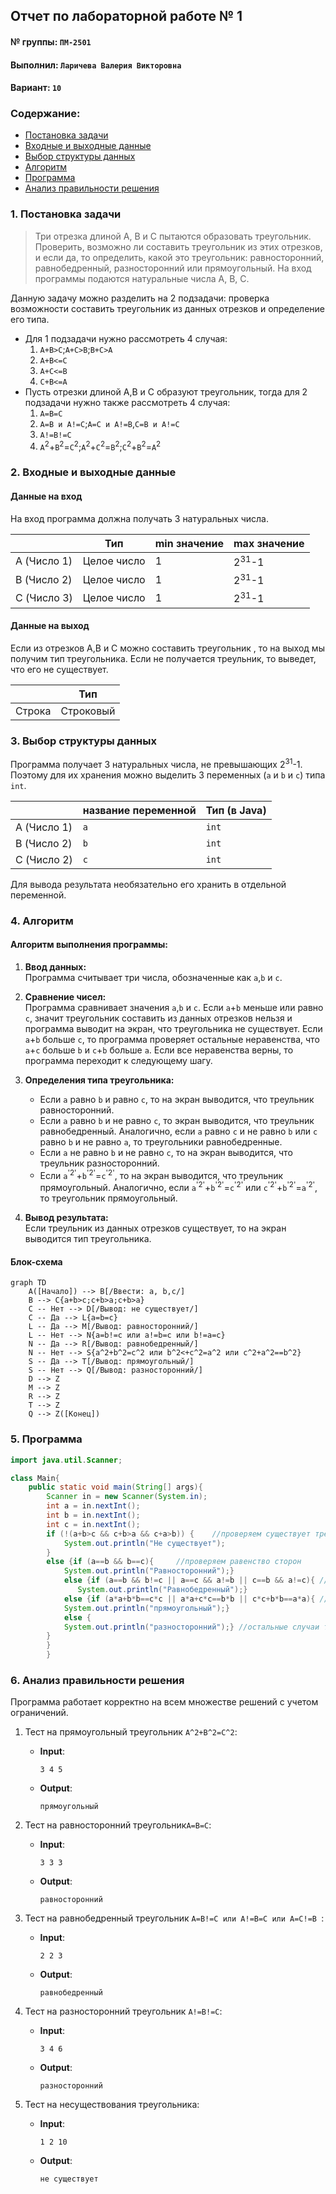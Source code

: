 ## Отчет по лабораторной работе № 1

#### № группы: `ПМ-2501`

#### Выполнил: `Ларичева Валерия Викторовна`

#### Вариант: `10`

### Cодержание:

- [Постановка задачи](#1-постановка-задачи)
- [Входные и выходные данные](#2-входные-и-выходные-данные)
- [Выбор структуры данных](#3-выбор-структуры-данных)
- [Алгоритм](#4-алгоритм)
- [Программа](#5-программа)
- [Анализ правильности решения](#6-анализ-правильности-решения)

### 1. Постановка задачи

> Три отрезка длиной A, B и C пытаются образовать треугольник. Проверить, возможно ли составить треугольник из этих отрезков, и если да, то
 определить, какой это треугольник: равносторонний, равнобедренный, разносторонний или прямоугольный. На вход программы подаются натуральные числа A, B, C.

Данную задачу можно разделить на 2 подзадачи: проверка возможности составить треугольник из данных отрезков и определение его типа.

- Для 1 подзадачи нужно рассмотреть 4 случая:
  1. `A+B>C`;`A+C>B`;`B+C>A`
    2. `A+B<=C`
    3. `A+C<=B`
    4. `C+B<=A`
- Пусть отрезки длиной A,B и C образуют треугольник, тогда для 2 подзадачи нужно также рассмотреть 4 случая:
    1. `A=B=C`
    2. `A=B и A!=C`;`A=C и A!=B`,`C=B и A!=C`
    3. `A!=B!=C`
    4. `A`<sup>2</sup>+`B`<sup>2</sup>=`C`<sup>2</sup>;`A`<sup>2</sup>+`C`<sup>2</sup>=`B`<sup>2</sup>;`C`<sup>2</sup>+`B`<sup>2</sup>=`A`<sup>2</sup>

### 2. Входные и выходные данные

#### Данные на вход

На вход программа должна получать 3 натуральных числа.

|             | Тип                | min значение    | max значение     |
|-------------|--------------------|-----------------|------------------|
| A (Число 1) | Целое число        | 1               | 2<sup>31</sup>-1 |
| B (Число 2) | Целое число        | 1               | 2<sup>31</sup>-1 |
| C (Число 3) | Целое число        | 1               | 2<sup>31</sup>-1 |

#### Данные на выход

Если из отрезков A,B и С можно составить треугольник , то на выход мы получим
тип треугольника. Если не получается треульник, то выведет, что его не существует.

|         | Тип                                | 
|---------|------------------------------------|
| Строка  | Строковый                          |            

### 3. Выбор структуры данных

Программа получает 3 натуральных числа, не превышающих 2<sup>31</sup>-1. Поэтому для их хранения
можно выделить 3 переменных (`a` и `b` и `с`) типа `int`.

|             | название переменной | Тип (в Java) | 
|-------------|---------------------|--------------|
| A (Число 1) | `a`                 | `int`        |
| B (Число 2) | `b`                 | `int`        | 
| C (Число 2) | `c`                 | `int`        | 
Для вывода результата необязательно его хранить в отдельной переменной.

### 4. Алгоритм

#### Алгоритм выполнения программы:

1. **Ввод данных:**  
   Программа считывает три числа, обозначенные как `a`,`b` и `с`.

2. **Сравнение чисел:**  
   Программа сравнивает значения `a`,`b` и `с`. Если `a`+`b` меньше или равно `c`, значит треугольник составить из данных отрезков нельзя и программа выводит на экран, что треугольника не существует. Если `a`+`b` больше `c`, то программа проверяет остальные неравенства, что `a`+`c` больше `b` и `c`+`b` больше `a`. Если все неравенства верны, то программа переходит к следующему шагу.

3. **Определения типа треугольника:**
    - Если `a` равно `b` и равно `c`, то на экран выводится, что треульник равносторонний.
    - Если `a` равно `b` и не равно `c`, то экран выводится, что треульник равнобедренный. Аналогично, если `a` равно `c` и не равно `b` или `c` равно `b` и не равно `a`, то треугольники равнобедренные.
    - Если `a` не равно `b` и не равно `c`, то на экран выводится, что треульник разносторонний.
    - Если `a`<sup>'2'</sup>+`b`<sup>'2'</sup>=`c`<sup>'2'</sup>, то на экран выводится, что треульник прямоугольный. Аналогично, если `a`<sup>'2'</sup>+`b`<sup>'2'</sup>=`c`<sup>'2'</sup> или `c`<sup>'2'</sup>+`b`<sup>'2'</sup>=`a`<sup>'2'</sup>, то треугольник прямоугольный.

4. **Вывод результата:**  
   Если треульник из данных отрезков существует, то на экран выводится тип треугольника.

#### Блок-схема

```mermaid
graph TD
    A([Начало]) --> B[/Ввести: a, b,c/]
    B --> C{a+b>с;с+b>a;с+b>a}
    C -- Нет --> D[/Вывод: не существует/]
    C -- Да --> L{a=b=c}
    L -- Да --> M[/Вывод: равносторонний/]
    L -- Нет --> N{a=b!=c или a!=b=c или b!=a=c}
    N -- Да --> R[/Вывод: равнобедренный/]
    N -- Нет --> S{a^2+b^2=c^2 или b^2<+c^2=a^2 или c^2+a^2==b^2}
    S -- Да --> T[/Вывод: прямоугольный/]
    S -- Нет --> Q[/Вывод: разносторонний/]
    D --> Z
    M --> Z
    R --> Z
    T --> Z
    Q --> Z([Конец])

```

### 5. Программа
```java
import java.util.Scanner;

class Main{
    public static void main(String[] args){
        Scanner in = new Scanner(System.in);
        int a = in.nextInt();
        int b = in.nextInt();
        int c = in.nextInt();
        if (!(a+b>c && c+b>a && c+a>b)) {    //проверяем существует треугольник
            System.out.println("Не существует");
        }
        else {if (a==b && b==c){     //проверяем равенство сторон
            System.out.println("Равносторонний");}
            else {if (a==b && b!=c || a==c && a!=b || c==b && a!=c){ //проверяем равнобедренный треугольник
               System.out.println("Равнобедренный");}
            else {if (a*a+b*b==c*c || a*a+c*c==b*b || c*c+b*b==a*a){ //проверяем прямоугольный треугольник
            System.out.println("прямоугольный");}
            else {
            System.out.println("разносторонний");} //остальные случаи треугольник разносторонний
        }
        }
        }
```
### 6. Анализ правильности решения

Программа работает корректно на всем множестве решений с учетом ограничений.

1. Тест на прямоугольный треугольник `A^2+B^2=C^2`:

    - **Input**:
        ```
        3 4 5
        ```

    - **Output**:
        ```
        прямоугольный
        ```

2. Тест на равносторонний треугольник`A=B=C`:

    - **Input**:
        ```
        3 3 3
        ```

    - **Output**:
        ```
        равносторонний
        ```

3. Тест на равнобедренный треугольник `A=B!=C или A!=B=C или A=C!=B `:

    - **Input**:
        ```
        2 2 3
        ```

    - **Output**:
        ```
        равнобедренный
        ```

4. Тест на разносторонний треугольник `A!=B!=C`:

    - **Input**:
        ```
       3 4 6
        
        ```

    - **Output**:
        ```
        разносторонний
        ```

5. Тест на несуществования треугольника:

    - **Input**:
        ```
        1 2 10
        ```

    - **Output**:
        ```
        не существует
        ```
